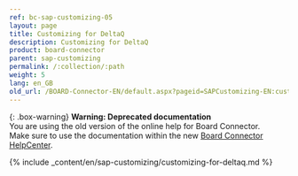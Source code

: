 ```yaml
---
ref: bc-sap-customizing-05
layout: page
title: Customizing for DeltaQ
description: Customizing for DeltaQ
product: board-connector
parent: sap-customizing
permalink: /:collection/:path
weight: 5
lang: en_GB
old_url: /BOARD-Connector-EN/default.aspx?pageid=SAPCustomizing-EN:customizing-for-deltaq
---
```


{: .box-warning}
**Warning: Deprecated documentation** <br>
You are using the old version of the online help for Board Connector.<br>
Make sure to use the documentation within the new [Board Connector HelpCenter](https://helpcenter.theobald-software.com/board-connector/documentation/introduction/).

{% include _content/en/sap-customizing/customizing-for-deltaq.md  %}
